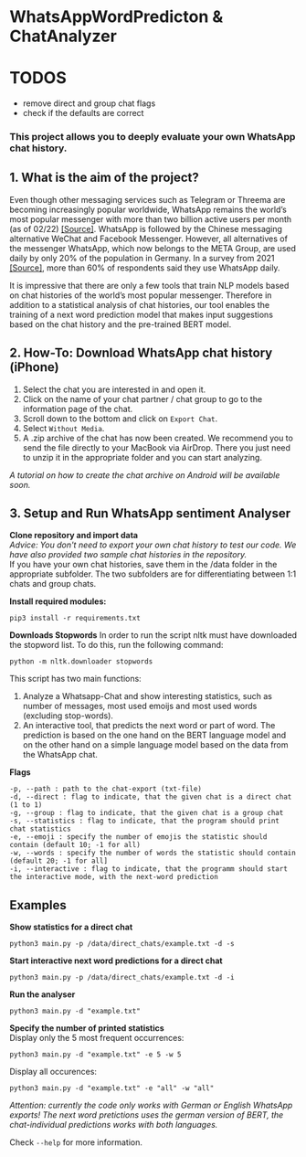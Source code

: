 # WhatsAppWordPredicton & ChatAnalyzer

# TODOS
- remove direct and group chat flags
- check if the defaults are correct

### This project allows you to deeply evaluate your own WhatsApp chat history. 

## 1. What is the aim of the project?

Even though other messaging services such as Telegram or Threema are becoming increasingly popular worldwide, WhatsApp remains the world’s most popular messenger with more than two billion active users per month (as of 02/22) [[Source]](https://de.statista.com/themen/1973/instant-messenger). WhatsApp is followed by the Chinese messaging alternative WeChat and Facebook Messenger. However, all alternatives of the messenger WhatsApp, which now belongs to the META Group, are used daily by only 20% of the population in Germany. In a survey from 2021 [[Source]](https://www.messengerpeople.com/de/whatsapp-nutzerzahlen-deutschland), more than 60% of respondents said they use WhatsApp daily.

It is impressive that there are only a few tools that train NLP models based on chat histories of the world’s most popular messenger. Therefore in addition to a statistical analysis of chat histories, our tool enables the training of a next word prediction model that makes input suggestions based on the chat history and the pre-trained BERT model.

## 2. How-To: Download WhatsApp chat history (iPhone)
1. Select the chat you are interested in and open it.
2. Click on the name of your chat partner / chat group to go to the information page of the chat.
3. Scroll down to the bottom and click on `Export Chat`.
4. Select `Without Media`.
5. A .zip archive of the chat has now been created. We recommend you to send the file directly to your MacBook via AirDrop. There you just need to unzip it in the appropriate folder and you can start analyzing.

*A tutorial on how to create the chat archive on Android will be available soon.*

## 3. Setup and Run WhatsApp sentiment Analyser 
**Clone repository and import data**  
*Advice: You don't need to export your own chat history to test our code. We have also provided two sample chat histories in the repository.*  
If you have your own chat histories, save them in the /data folder in the appropriate subfolder. The two subfolders are for differentiating between 1:1 chats and group chats.

**Install required modules:**
```console
pip3 install -r requirements.txt
```

**Downloads Stopwords**
In order to run the script nltk must have downloaded the stopword list. To do this, run the following command:
```console
python -m nltk.downloader stopwords
```

This script has two main functions:
1. Analyze a Whatsapp-Chat and show interesting statistics, such as number of messages, most used emoijs and most used words (excluding stop-words).
2. An interactive tool, that predicts the next word or part of word. The prediction is based on the one hand on the BERT language model and on the other hand on a simple language model based on the data from the WhatsApp chat.

**Flags**
```console
-p, --path : path to the chat-export (txt-file)
-d, --direct : flag to indicate, that the given chat is a direct chat (1 to 1)
-g, --group : flag to indicate, that the given chat is a group chat
-s, --statistics : flag to indicate, that the program should print chat statistics
-e, --emoji : specify the number of emojis the statistic should contain (default 10; -1 for all)
-w, --words : specify the number of words the statistic should contain (default 20; -1 for all]
-i, --interactive : flag to indicate, that the programm should start the interactive mode, with the next-word prediction
```

## Examples
**Show statistics for a direct chat**
```console
python3 main.py -p /data/direct_chats/example.txt -d -s
```

**Start interactive next word predictions for a direct chat**
```console
python3 main.py -p /data/direct_chats/example.txt -d -i
```




**Run the analyser**
```console
python3 main.py -d "example.txt"
```

**Specify the number of printed statistics**  
Display only the 5 most frequent occurrences:
```console
python3 main.py -d "example.txt" -e 5 -w 5
```
Display all occurences:
```console
python3 main.py -d "example.txt" -e "all" -w "all"
```

*Attention: currently the code only works with German or English WhatsApp exports!*
*The next word pretictions uses the german version of BERT, the chat-individual predictions works with both languages.*

Check `--help` for more information.
